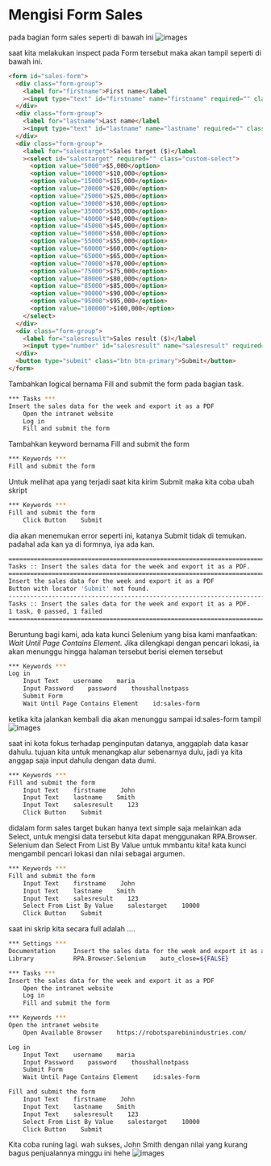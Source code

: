# Mengisi Form Sales

pada bagian form sales seperti di bawah ini 
![images](https://robocorp.com/docs/static/get-started/courses/shared-assets/beginners-course/sales-form.png)

saat kita melakukan inspect pada Form tersebut maka akan tampil seperti di bawah ini.

````html
<form id="sales-form">
  <div class="form-group">
    <label for="firstname">First name</label
    ><input type="text" id="firstname" name="firstname" required="" class="form-control" />
  </div>
  <div class="form-group">
    <label for="lastname">Last name</label
    ><input type="text" id="lastname" name="lastname" required="" class="form-control" />
  </div>
  <div class="form-group">
    <label for="salestarget">Sales target ($)</label
    ><select id="salestarget" required="" class="custom-select">
      <option value="5000">$5,000</option>
      <option value="10000">$10,000</option>
      <option value="15000">$15,000</option>
      <option value="20000">$20,000</option>
      <option value="25000">$25,000</option>
      <option value="30000">$30,000</option>
      <option value="35000">$35,000</option>
      <option value="40000">$40,000</option>
      <option value="45000">$45,000</option>
      <option value="50000">$50,000</option>
      <option value="55000">$55,000</option>
      <option value="60000">$60,000</option>
      <option value="65000">$65,000</option>
      <option value="70000">$70,000</option>
      <option value="75000">$75,000</option>
      <option value="80000">$80,000</option>
      <option value="85000">$85,000</option>
      <option value="90000">$90,000</option>
      <option value="95000">$95,000</option>
      <option value="100000">$100,000</option>
    </select>
  </div>
  <div class="form-group">
    <label for="salesresult">Sales result ($)</label
    ><input type="number" id="salesresult" name="salesresult" required="" class="form-control" />
  </div>
  <button type="submit" class="btn btn-primary">Submit</button>
</form>
````

Tambahkan logical bernama  Fill and submit the form pada bagian task.

````bash
*** Tasks ***
Insert the sales data for the week and export it as a PDF
    Open the intranet website
    Log in
    Fill and submit the form
````

Tambahkan keyword bernama Fill and submit the form
````bash
*** Keywords ***
Fill and submit the form
````

Untuk melihat apa yang terjadi saat kita kirim Submit maka kita coba ubah skript
````bash
*** Keywords ***
Fill and submit the form
    Click Button    Submit
````

dia akan menemukan error seperti ini, katanya Submit tidak di temukan. padahal ada kan ya di formnya, iya ada kan.

````bash
==============================================================================
Tasks :: Insert the sales data for the week and export it as a PDF.
==============================================================================
Insert the sales data for the week and export it as a PDF             | FAIL |
Button with locator 'Submit' not found.
------------------------------------------------------------------------------
Tasks :: Insert the sales data for the week and export it as a PDF.   | FAIL |
1 task, 0 passed, 1 failed
==============================================================================
````

Beruntung bagi kami, ada kata kunci Selenium yang bisa kami manfaatkan: <i>Wait Until Page Contains Element.</i> Jika dilengkapi dengan pencari lokasi, ia akan menunggu hingga halaman tersebut berisi elemen tersebut 

````bash
*** Keywords ***
Log in
    Input Text    username    maria
    Input Password    password    thoushallnotpass
    Submit Form
    Wait Until Page Contains Element    id:sales-form
````

ketika kita jalankan kembali dia akan menunggu sampai id:sales-form tampil
![images](https://robocorp.com/docs/static/get-started/courses/shared-assets/beginners-course/input-validation-error.png)

saat ini kota fokus terhadap penginputan datanya, anggaplah data kasar dahulu. tujuan kita untuk menangkap alur sebenarnya dulu, jadi ya kita anggap saja input dahulu dengan data dumi.
````bash
*** Keywords ***
Fill and submit the form
    Input Text    firstname    John
    Input Text    lastname    Smith
    Input Text    salesresult    123
    Click Button    Submit
````
didalam form sales target bukan hanya text simple saja melainkan ada Select, untuk mengisi data tersebut kita dapat menggunakan RPA.Browser. Selenium dan  Select From List By Value untuk mmbantu kita! kata kunci mengambil pencari lokasi dan nilai sebagai argumen.
````bash
*** Keywords ***
Fill and submit the form
    Input Text    firstname    John
    Input Text    lastname    Smith
    Input Text    salesresult    123
    Select From List By Value    salestarget    10000
    Click Button    Submit
````

saat ini skrip kita secara full adalah ....
````bash
*** Settings ***
Documentation     Insert the sales data for the week and export it as a PDF.
Library           RPA.Browser.Selenium    auto_close=${FALSE}

*** Tasks ***
Insert the sales data for the week and export it as a PDF
    Open the intranet website
    Log in
    Fill and submit the form

*** Keywords ***
Open the intranet website
    Open Available Browser    https://robotsparebinindustries.com/

Log in
    Input Text    username    maria
    Input Password    password    thoushallnotpass
    Submit Form
    Wait Until Page Contains Element    id:sales-form

Fill and submit the form
    Input Text    firstname    John
    Input Text    lastname    Smith
    Input Text    salesresult    123
    Select From List By Value    salestarget    10000
    Click Button    Submit
````

Kita coba runing lagi. 
wah sukses, John Smith dengan nilai yang kurang bagus penjualannya minggu ini hehe
![images](https://robocorp.com/docs/static/get-started/courses/shared-assets/beginners-course/hard-coded-data-submitted.png)
